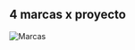 <!-- classes: problem-brand -->

## 4 marcas x proyecto

![Marcas][img]

[img]: http://localhost:5000/images/config-brands.png